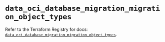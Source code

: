 # `data_oci_database_migration_migration_object_types`

Refer to the Terraform Registry for docs: [`data_oci_database_migration_migration_object_types`](https://registry.terraform.io/providers/oracle/oci/7.19.0/docs/data-sources/database_migration_migration_object_types).
